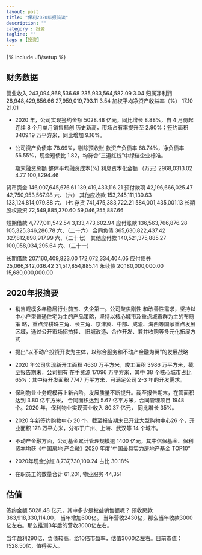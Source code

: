 ```yaml
---
layout: post
title: "保利2020年报简读"
description: ""
category : 投资
tagline: ""
tags : [投资]
---
```

{% include JB/setup %}

## 财务数据
营业收入 243,094,868,536.68     235,933,564,582.09  3.04
归属净利润 28,948,429,856.66    27,959,019,793.11   3.54
加权平均净资产收益率（%） 17.10     21.01

* 2020 年，公司实现签约金额 5028.48 亿元，同比增长 8.88%，自 4 月份起连续 8 个月单月销售额创
历史新高，市场占有率提升至 2.90%；签约面积 3409.19 万平方米，同比增加 9.16%。


* 公司资产负债率 78.69%，剔除预收账
款资产负债率 68.74%，净负债率 56.55%，现金短债比 1.82，均符合“三道红线”中绿档企业标准。

    期末融资总额    整体平均融资成本(%)     利息资本化金额 （万元)
    2968,0313.02   4.77                   100,8294.46


货币资金 146,007,645,676.61 139,419,433,116.21
预付款项 42,196,666,025.47 42,750,953,567.98 六、（六）
其他应收款 153,245,111,130.63 133,124,814,079.88 六、（七
存货 741,475,383,722.21 584,001,435,001.13
长期股权投资 72,549,885,370.60 59,046,255,887.66

短期借款 4,777,011,542.54 3,133,473,602.94
应付账款 136,563,766,876.28 105,325,346,286.78 六、（二十六）
合同负债 365,630,822,437.42 327,812,898,917.99 六、（二十七）
其他应付款 140,521,375,885.27 100,058,034,295.64 六、（三十一）

长期借款 207,160,409,823.00 172,072,334,404.05 
应付债券 25,066,342,036.42 31,517,854,885.14 
永续债 20,180,000,000.00 15,680,000,000.00


## 2020年报摘要

* 销售规模多年稳居行业前五、央企第一。公司聚焦刚性
和改善性需求，坚持以中小户型普通住宅为主的产品策略，坚持以核心城市及重点城市群为主的布局策
略，重点深耕珠三角、长三角、京津冀、中部、成渝、海西等国家重点发展区域，通过公开市场招拍挂、
旧城改造、合作开发、兼并收购等多元化拓展方式

* 提出“以不动产投资开发为主体，以综合服务和不动产金融为翼”的发展战略

* 2020 年公司实现新开工面积 4630 万平方米，竣工面积 3986 万平方米，截至报告期末，公司拥有
在手资源 17096 万平方米，其中 38 个核心城市占比 65%；其中待开发面积 7747 万平方米，可满足公司
2-3 年的开发需求。

* 保利物业业务规模再上新台阶，发展质量不断提升。截至报告期末，在管面积达到 3.80 亿平方米，
合同面积达到 5.67 亿平方米，合同管理项目 1948 个。2020 年，保利物业实现营业收入 80.37 亿元，
同比增长 35%。

* 2020 年新签约购物中心 20 个，截至报告期末已开业大型购物中心26 个，开业面积 178 万平方米，分布于广州、上海、武汉等 14 个城市。

* 不动产金融方面，公司基金累计管理规模逾 1400 亿元，其中信保基金、保利资本均获《中国房地
产金融》2020 年度“中国最具实力房地产基金 TOP10”

* 2020年现金分红 8,737,730,100.24  占比 30.18%

* 在职员工的数量合计 61,201, 物业服务 44,351




## 估值
签约金额 5028.48 亿元，其中多少是权益销售额呢？
预收房款 363,918,330,114.00， 当年增加600亿。
当年营收2430亿，那么当年收款3000亿左右。那么推测3年后的营收3000亿左右。

当年盈利290亿，负债较高，给10倍市盈率，估值3000亿左右。目前市值：1528.50亿，值得买入。


